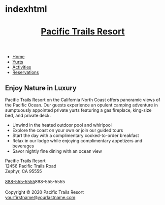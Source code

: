 # indexhtml
<!DOCTYPE html>
<html lang="en">
<head>
<title>Pacific Trails Resort</title>
<meta charset="utf-8">
<meta name="viewport" content="width=device-width, initial-scale=1.0">
<link rel="icon" href="favicon.ico" type="image/x-icon"> 
<link href="pacific.css" rel="stylesheet">
</head>
<body>
  <header>
    <h1><a href="index.html">Pacific Trails Resort</a></h1>
  </header>
  <nav>
    <ul>
      <li><a href="index.html">Home</a></li>
      <li><a href="yurts.html">Yurts</a></li>
      <li><a href="activities.html">Activities</a></li>
      <li><a href="reservations.html">Reservations</a></li>
	</ul>
  </nav>
  <div id="wrapper">
  <div id="homehero">
  </div>
  <main>
    <h2>Enjoy Nature in Luxury</h2>
    <p><span class="resort">Pacific Trails Resort</span> on the California North Coast offers panoramic views of the Pacific Ocean.
Our guests experience an opulent camping adventure in sumptuously appointed private yurts 
featuring a gas fireplace, king-size bed, and private deck.
    </p>
    <ul>
      <li>Unwind in the heated outdoor pool and whirlpool</li>
      <li>Explore the coast on your own or join our guided tours</li>
      <li>Start the day with a complimentary cooked-to-order breakfast</li>
      <li>Relax in our lodge while enjoying complimentary appetizers and beverages</li>
      <li>Savor nightly fine dining with an ocean view</li>
    </ul>
    <div>
    <span class="resort">Pacific Trails Resort</span><br>
12456 Pacific Trails Road<br>
Zephyr, CA 95555<br><br>
<a id="mobile" href="tel:888-555-5555">888-555-5555</a><span id="desktop">888-555-5555</span><br><br>
    </div>
  </main>
  <footer>
Copyright &copy; 2020 Pacific Trails Resort<br>
<a href="mailto:yourfirstname@yourlastname.com">yourfirstname@yourlastname.com</a>
  </footer>
</div>
</body>
</html>
